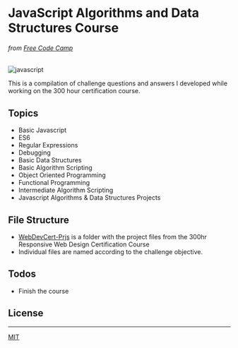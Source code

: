 # JavaScript Algorithms and Data Structures Course
###### from [Free Code Camp](https://www.freecodecamp.org)

![javascript](https://img.icons8.com/color/2x/javascript.png)

This is a compilation of challenge questions and answers I developed while working on the 300 hour certification course.
## Topics
  - Basic Javascript
  - ES6
  - Regular Expressions
  - Debugging
  - Basic Data Structures
  - Basic Algorithm Scripting
  - Object Oriented Programming
  - Functional Programming
  - Intermediate Algorithm Scripting
  - Javascript Algorithms & Data Structures Projects
## File Structure
  - [WebDevCert-Prjs](https://github.com/erikamart/fcc-JS/tree/master/WebDevCert-Prjs) is a folder with the project files from the 300hr Responsive Web Design Certification Course
  - Individual files are named according to the challenge objective.
## Todos
  - Finish the course
## License
----
[MIT](https://github.com/erikamart/fcc-JS/tree/master/LICENSE.md)
